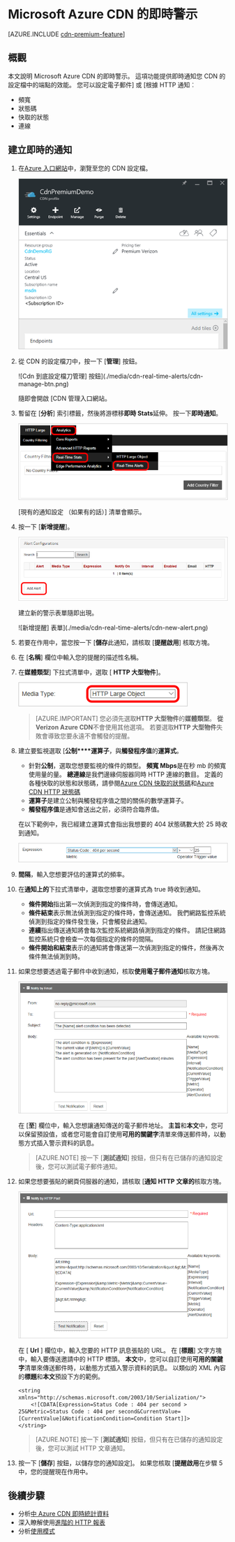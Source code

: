 <properties
    pageTitle="Azure CDN 即時通知 |Microsoft Azure"
    description="Microsoft Azure CDN 的即時警示。 即時通知提供有關效能的 CDN 設定檔中的端點的通知。"
    services="cdn"
    documentationCenter=""
    authors="camsoper"
    manager="erikre"
    editor=""/>

<tags
    ms.service="cdn"
    ms.workload="tbd"
    ms.tgt_pltfrm="na"
    ms.devlang="na"
    ms.topic="article"
    ms.date="07/12/2016"
    ms.author="casoper"/>

# <a name="real-time-alerts-in-microsoft-azure-cdn"></a>Microsoft Azure CDN 的即時警示

[AZURE.INCLUDE [cdn-premium-feature](../../includes/cdn-premium-feature.md)]


## <a name="overview"></a>概觀

本文說明 Microsoft Azure CDN 的即時警示。 這項功能提供即時通知您 CDN 的設定檔中的端點的效能。  您可以設定電子郵件] 或 [根據 HTTP 通知︰

* 頻寬
* 狀態碼
* 快取的狀態
* 連線

## <a name="creating-a-real-time-alert"></a>建立即時的通知

1. 在[Azure 入口網站](https://portal.azure.com)中，瀏覽至您的 CDN 設定檔。

    ![Cdn 到底設定檔刀](./media/cdn-real-time-alerts/cdn-profile-blade.png)

2. 從 CDN 的設定檔刀中，按一下 [**管理**] 按鈕。

    ![Cdn 到底設定檔刀管理] 按鈕](./media/cdn-real-time-alerts/cdn-manage-btn.png)

    隨即會開啟 [CDN 管理入口網站。

3. 暫留在 [**分析**] 索引標籤，然後將游標移**即時 Stats**延伸。  按一下**即時通知**。

    ![Cdn 到底管理入口網站](./media/cdn-real-time-alerts/cdn-premium-portal.png)

    [現有的通知設定 （如果有的話）] 清單會顯示。

4. 按一下 [**新增提醒**]。

    ![[新增提醒] 按鈕](./media/cdn-real-time-alerts/cdn-add-alert.png)

    建立新的警示表單隨即出現。

    ![新增提醒] 表單](./media/cdn-real-time-alerts/cdn-new-alert.png)

5. 若要在作用中，當您按一下 [**儲存**此通知，請核取 [**提醒啟用**] 核取方塊。

6. 在 [**名稱**] 欄位中輸入您的提醒的描述性名稱。

7. 在**媒體類型**] 下拉式清單中，選取 [ **HTTP 大型物件**]。

    ![已選取的 HTTP 大型物件的媒體類型](./media/cdn-real-time-alerts/cdn-http-large.png)

    > [AZURE.IMPORTANT] 您必須先選取**HTTP 大型物件**的**媒體類型**。  **從 Verizon Azure CDN**不會使用其他選項。  若要選取**HTTP 大型物件**失敗會導致您要永遠不會觸發的提醒。

8. 建立要監視選取 [**公制****運算子**，與**觸發程序值**的**運算式**。

    - 針對**公制**，選取您想要監視的條件的類型。  **頻寬 Mbps**是在秒 mb 的頻寬使用量的量。  **總連線**是我們邊緣伺服器同時 HTTP 連線的數目。  定義的各種快取的狀態和狀態碼，請參閱[Azure CDN 快取的狀態碼](https://msdn.microsoft.com/library/mt759237.aspx)和[Azure CDN HTTP 狀態碼](https://msdn.microsoft.com/library/mt759238.aspx)
    - **運算子**是建立公制與觸發程序值之間的關係的數學運算子。
    - **觸發程序值**是通知會送出之前，必須符合臨界值。

    在以下範例中，我已經建立運算式會指出我想要的 404 狀態碼數大於 25 時收到通知。

    ![即時通知的範例運算式](./media/cdn-real-time-alerts/cdn-expression.png)

9. **間隔**，輸入您想要評估的運算式的頻率。

10. 在**通知上的**下拉式清單中，選取您想要的運算式為 true 時收到通知。
    
    - **條件開始**指出第一次偵測到指定的條件時，會傳送通知。
    - **條件結束**表示無法偵測到指定的條件時，會傳送通知。 我們網路監控系統偵測到指定的條件發生後，只會觸發此通知。
    - **連續**指出傳送通知將會每次監控系統網路偵測到指定的條件。 請記住網路監控系統只會檢查一次每個指定的條件的間隔。
    - **條件開始和結束**表示的通知將會傳送第一次偵測到指定的條件，然後再次條件無法偵測到時。

11. 如果您想要透過電子郵件中收到通知，核取**使用電子郵件通知**核取方塊。  

    ![以電子郵件表單通知](./media/cdn-real-time-alerts/cdn-notify-email.png)
    
    在 [**至**] 欄位中，輸入您想讓通知傳送的電子郵件地址。 **主旨**和**本文**中，您可以保留預設值，或者您可能會自訂使用**可用的關鍵字**清單來傳送郵件時，以動態方式插入警示資料的訊息。

    > [AZURE.NOTE] 按一下 [**測試通知**] 按鈕，但只有在已儲存的通知設定後，您可以測試電子郵件通知。

12. 如果您想要張貼的網頁伺服器的通知，請核取 [**通知 HTTP 文章的**核取方塊。

    ![依 HTTP 文章表單通知](./media/cdn-real-time-alerts/cdn-notify-http.png)

    在 [ **Url** ] 欄位中，輸入您要的 HTTP 訊息張貼的 URL。 在 [**標題**] 文字方塊中，輸入要傳送邀請中的 HTTP 標頭。  **本文**中，您可以自訂使用**可用的關鍵字**清單來傳送郵件時，以動態方式插入警示資料的訊息。  以類似的 XML 內容的**標題**和**本文**預設下方的範例。

    ```
    <string xmlns="http://schemas.microsoft.com/2003/10/Serialization/">
        <![CDATA[Expression=Status Code : 404 per second > 25&Metric=Status Code : 404 per second&CurrentValue=[CurrentValue]&NotificationCondition=Condition Start]]>
    </string>
    ```

    > [AZURE.NOTE] 按一下 [**測試通知**] 按鈕，但只有在已儲存的通知設定後，您可以測試 HTTP 文章通知。

13. 按一下 [**儲存**] 按鈕，以儲存您的通知設定]。  如果您核取 [**提醒啟用**在步驟 5 中，您的提醒現在作用中。

## <a name="next-steps"></a>後續步驟

- 分析[中 Azure CDN 即時統計資料](cdn-real-time-stats.md)
- 深入瞭解使用[進階的 HTTP 報表](cdn-advanced-http-reports.md)
- 分析[使用模式](cdn-analyze-usage-patterns.md)

